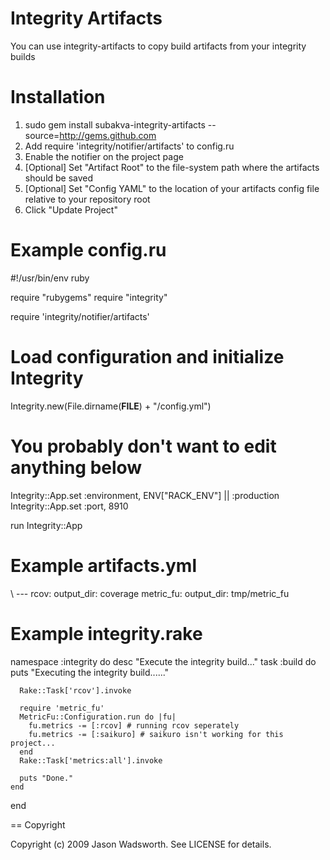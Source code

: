 Integrity Artifacts
=========

You can use integrity-artifacts to copy build artifacts from your integrity builds

Installation
=========

1. sudo gem install subakva-integrity-artifacts --source=http://gems.github.com
2. Add require 'integrity/notifier/artifacts' to config.ru
3. Enable the notifier on the project page
4. [Optional] Set "Artifact Root" to the file-system path where the artifacts should be saved
5. [Optional] Set "Config YAML" to the location of your artifacts config file relative to your repository root
6. Click "Update Project"

Example config.ru
=========

  #!/usr/bin/env ruby

  require "rubygems"
  require "integrity"

  require 'integrity/notifier/artifacts'

  # Load configuration and initialize Integrity
  Integrity.new(File.dirname(__FILE__) + "/config.yml")

  # You probably don't want to edit anything below
  Integrity::App.set :environment, ENV["RACK_ENV"] || :production
  Integrity::App.set :port,        8910

  run Integrity::App

Example artifacts.yml
=========

\  ---
    rcov: 
      output_dir: coverage
    metric_fu: 
      output_dir: tmp/metric_fu

Example integrity.rake
=========

  namespace :integrity do
    desc "Execute the integrity build..."
    task :build do
      puts "Executing the integrity build......"

      Rake::Task['rcov'].invoke

      require 'metric_fu'
      MetricFu::Configuration.run do |fu|
        fu.metrics -= [:rcov] # running rcov seperately
        fu.metrics -= [:saikuro] # saikuro isn't working for this project...
      end
      Rake::Task['metrics:all'].invoke

      puts "Done."
    end
  end


== Copyright

Copyright (c) 2009 Jason Wadsworth. See LICENSE for details.
